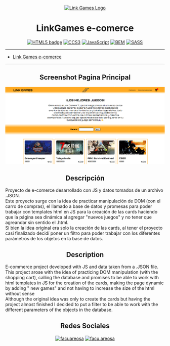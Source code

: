 <p align="center">
  <a href="https://facuareosa.github.io/ecomerce_linkgames/">
    <img width=20% src="https://raw.githubusercontent.com/facuareosa/ecomerce_linkgames/main/assets/img/img_ico/lg_logo.png" alt="Link Games Logo">
  </a>
</p>
<h1 align="center">LinkGames e-comerce</h1>

<div align="center">

[![HTML5 badge](https://img.shields.io/static/v1?label=&message=HTML5&color=orange&logo=html5&logoColor=white "HTML5 badge")](https://html.spec.whatwg.org/multipage/ "HTML5 badge")
[![CCS3](https://img.shields.io/static/v1?label=&message=CSS3&color=blue&logo=css3&logoColor=white "CCS3")](https://www.w3.org/Style/CSS/ "CCS3")
[![JavaScript](https://img.shields.io/static/v1?label=&message=JavaScript&color=black&logo=javascript&logoColor=yellow "JavaScript")](https://developer.mozilla.org/en-US/docs/Web/JavaScript "JavaScript")
[![BEM](https://img.shields.io/static/v1?label=&message=BEM%20Methodology&color=lightgrey&logo=bem&logoColor=black "BEM")](https://en.bem.info/methodology/ "BEM")
[![SASS](https://img.shields.io/static/v1?label=&message=SASS&color=fcfcfc&logo=SASS&logoColor=white%20%22SASS%22 "SASS")](https://sass-lang.com/ "SASS")
</div>

------------

- [Link Games e-comerce](https://facuareosa.github.io/ecomerce_linkgames)

------------
<h2 align="center">Screenshot Pagina Principal</h2>

![Link Games Screenshot](https://raw.githubusercontent.com/facuareosa/ecomerce_linkgames/main/assets/img/LinkGamesScreenshot.png)
<br>

<h2 align="center">Descripción</h2>
<p>Proyecto de e-comerce desarrollado con JS y datos tomados de un archivo .JSON.<br>Este proyecto surge con la idea de practicar manipulación de DOM (con el carro de compras), el llamado a base de datos y promesas para poder trabajar con templates html en JS para la creación de las cards haciendo que la página sea dinámica al agregar "nuevos juegos" y no tener que agreandar sin sentido el .html.<br>Si bien la idea original era solo la creación de las cards, al tener el proyecto casi finalizado decidí poner un filtro para poder trabajar con los diferentes parámetros de los objetos en la base de datos.</p>
<h2 align="center">Description</h2>
<p>E-commerce project developed with JS and data taken from a .JSON file.<br>This project arose with the idea of ​​practicing DOM manipulation (with the shopping cart), calling the database and promises to be able to work with html templates in JS for the creation of the cards, making the page dynamic by adding " new games" and not having to increase the size of the html without sense<br>Although the original idea was only to create the cards but having the project almost finished I decided to put a filter to be able to work with the different parameters of the objects in the database.</p>

<h2 align="center">Redes Sociales</h2>
<p align="center">
<a href="https://linkedin.com/in/facuareosa" target="blank"><img align="center" src="https://raw.githubusercontent.com/rahuldkjain/github-profile-readme-generator/master/src/images/icons/Social/linked-in-alt.svg" alt="facuareosa" height="30" width="40" /></a>
<a href="https://instagram.com/facu.areosa" target="blank"><img align="center" src="https://raw.githubusercontent.com/rahuldkjain/github-profile-readme-generator/master/src/images/icons/Social/instagram.svg" alt="facu.areosa" height="30" width="40" /></a>
</p>
